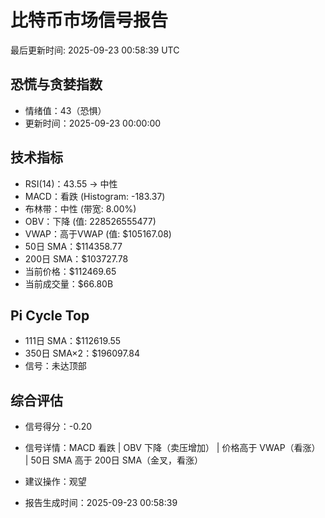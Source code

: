 # 比特币市场信号报告

最后更新时间: 2025-09-23 00:58:39 UTC

## 恐慌与贪婪指数
- 情绪值：43（恐惧）
- 更新时间：2025-09-23 00:00:00

## 技术指标
- RSI(14)：43.55 → 中性
- MACD：看跌 (Histogram: -183.37)
- 布林带：中性 (带宽: 8.00%)
- OBV：下降 (值: 228526555477)
- VWAP：高于VWAP (值: $105167.08)
- 50日 SMA：$114358.77
- 200日 SMA：$103727.78
- 当前价格：$112469.65
- 当前成交量：$66.80B

## Pi Cycle Top
- 111日 SMA：$112619.55
- 350日 SMA×2：$196097.84
- 信号：未达顶部

## 综合评估
- 信号得分：-0.20
- 信号详情：MACD 看跌 | OBV 下降（卖压增加） | 价格高于 VWAP（看涨） | 50日 SMA 高于 200日 SMA（金叉，看涨）
- 建议操作：观望

- 报告生成时间：2025-09-23 00:58:39